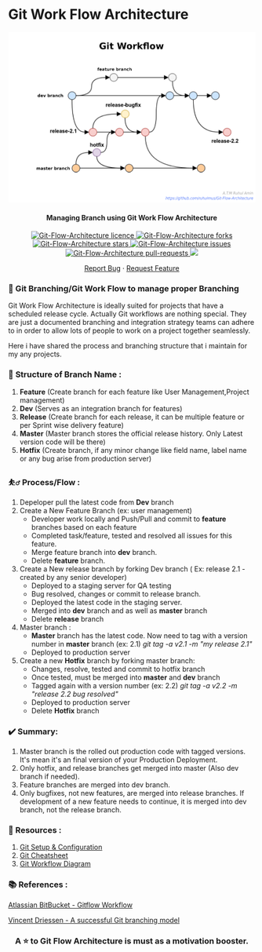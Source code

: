 # Git Work Flow Architecture

<p align="center">
<img src="https://github.com/ruhulmus/Git-Flow-Architecture/blob/main/Git-FLow.png" alt="Git-Flow-Architecture"/>
<p/>

<h4 align="center">Managing Branch using Git Work Flow Architecture </h4>

<p align="center">
<a href="https://github.com/ruhulmus/Git-Flow-Architecture/blob/main/LICENSE" target="blank">
<img src="https://img.shields.io/github/license/ruhulmus/Git-Flow-Architecture?style=flat-square" alt="Git-Flow-Architecture licence" />
</a>
<a href="https://github.com/ruhulmus/Git-Flow-Architecture/fork" target="blank">
<img src="https://img.shields.io/github/forks/ruhulmus/Git-Flow-Architecture?style=flat-square" alt="Git-Flow-Architecture forks"/>
</a>
<a href="https://github.com/ruhulmus/Git-Flow-Architecture/stargazers" target="blank">
<img src="https://img.shields.io/github/stars/ruhulmus/Git-Flow-Architecture?style=flat-square" alt="Git-Flow-Architecture stars"/>
</a>
<a href="https://github.com/ruhulmus/Git-Flow-Architecture/issues" target="blank">
<img src="https://img.shields.io/github/issues/ruhulmus/Git-Flow-Architecture?style=flat-square" alt="Git-Flow-Architecture issues"/>
</a>
<a href="https://github.com/ruhulmus/Git-Flow-Architecture/pulls" target="blank">
<img src="https://img.shields.io/github/issues-pr/ruhulmus/Git-Flow-Architecture?style=flat-square" alt="Git-Flow-Architecture pull-requests"/>
</a>
<a href="https://twitter.com/intent/tweet?text=👋%20Check%20this%20amazing%20repo%20https://github.com/ruhulmus/Git-Flow-Architecture,%20created%20by%20@rhulmus%20and%20friends%0A%0A%23DEVCommunity%20%23100DaysOfCode"><img src="https://img.shields.io/twitter/url?label=Share%20on%20Twitter&style=social&url=https%3A%2F%2Fgithub.com%2Fruhulmus%2FGit-Flow-Architecture"></a>

<p align="center">
    <a href="https://github.com/ruhulmus/Git-Flow-Architecture/issues/new/choose">Report Bug</a>
    ·
    <a href="https://github.com/ruhulmus/Git-Flow-Architecture/issues/new/choose">Request Feature</a>
</p>

### 👋  Git Branching/Git Work Flow to manage proper Branching

Git Work Flow Architecture is ideally suited for projects that have a scheduled release cycle. Actually Git workflows are nothing special. They are just a documented branching and integration strategy teams can adhere to in order to allow lots of people to work on a project together seamlessly.

Here i have shared the process and branching structure that i maintain for my any projects.

### 🧱 **Structure of Branch Name :**
1. **Feature** (Create branch for each feature like User Management,Project management)
2. **Dev** (Serves as an integration branch for features)
3. **Release** (Create branch for each release, it can be multiple feature or per Sprint wise delivery feature)
4. **Master** (Master branch stores the official release history. Only Latest version code will be there)
5. **Hotfix** (Create branch, if any minor change like field name, label name or any bug arise from production server)

### ⛹️‍♂️ Process/Flow  :
1. Depeloper pull the latest code from **Dev** branch
2. Create a New Feature Branch (ex: user management)
	- Developer work locally and Push/Pull and commit to **feature** branches based on each feature 
	- Completed task/feature, tested and resolved all issues for this feature. 
	- Merge feature branch into **dev** branch.
	- Delete **feature** branch.
7. Create a New release branch by forking Dev branch ( Ex: release 2.1 - created by any senior developer)
	- Deployed to a staging server for QA testing
	- Bug resolved, changes or commit to release branch.
	- Deployed the latest code in the staging server.
	- Merged into **dev** branch and as well as **master** branch
	- Delete **release** branch
13. Master branch :
	-  **Master** branch has the latest code. Now need to tag with a version number in **master** branch (ex: 2.1) *git tag -a v2.1 -m "my release 2.1"*
	-  Deployed to production server
16. Create a new **Hotfix** branch by forking master branch:
	-  Changes, resolve, tested and commit to hotfix branch
	-  Once tested, must be merged into **master** and **dev** branch
	-  Tagged again with a version number (ex: 2.2)  *git tag -a v2.2 -m "release 2.2 bug resolved"*
	-  Deployed to production server
	-  Delete **Hotfix** branch

### ✔️ Summary:
1. Master branch is the rolled out production code with tagged versions.  It's mean it's an final version of your Production Deployment.
2. Only hotfix, and release branches get merged into master (Also dev branch if needed).
3. Feature branches are merged into dev branch.
4. Only bugfixes, not new features, are merged into release branches. If development of a new feature needs to continue, it is merged into dev branch, not the release branch.


### 📒 Resources :
1. [Git Setup & Configuration](https://github.com/ruhulmus/Git-Flow-Architecture/blob/main/GIT%20Setup_configuration.pdf)
2. [Git Cheatsheet](https://github.com/ruhulmus/Git-Flow-Architecture/blob/main/git_cheatsheet.pdf)
3. [Git Workflow Diagram](https://github.com/ruhulmus/Git-Flow-Architecture/blob/main/Git-FLow.pdf)


### 📚 References : 
[Atlassian BitBucket - Gitflow Workflow](https://www.atlassian.com/git/tutorials/comparing-workflows/gitflow-workflow)

[Vincent Driessen - A successful Git branching model](https://nvie.com/posts/a-successful-git-branching-model")

<h3 align="center">
A ⭐️ to <b>Git Flow Architecture</b> is must as a motivation booster.
</h3>
